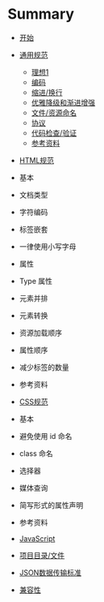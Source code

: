 # Summary

* [开始](README.md)
* [通用规范](common.md)
	* [理想1](#理想)
	* [编码](common.md#编码)
	* [缩进/换行](common.md#缩进/换行)
	* [优雅降级和渐进增强](common.md#优雅降级和渐进增强)
	* [文件/资源命名](common.md#文件/资源命名)
	* [协议](common.md#协议)
	* [代码检查/验证](common.md#代码检查/验证)
	* [参考资料](common.md#参考资料)

* [HTML规范](html.md)
* 基本
* 文档类型
* 字符编码
* 标签嵌套
* 一律使用小写字母
* 属性
* Type 属性
* 元素并排
* 元素转换
* 资源加载顺序
* 属性顺序
* 减少标签的数量
* 参考资料
* [CSS规范](css.md)
* 基本
* 避免使用 id 命名
* class 命名
* 选择器
* 媒体查询
* 简写形式的属性声明
* 参考资料
* [JavaScript](javascript.md)
* [项目目录/文件](folder.md)
* [JSON数据传输标准](json.md)
* [兼容性](compatible.md)
